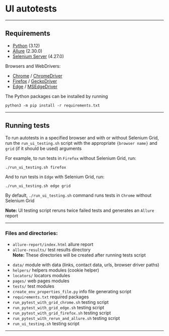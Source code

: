 # UI autotests
***


## Requirements
* [Python](https://www.python.org/downloads/) (3.12)  
* [Allure](https://allurereport.org/docs/install/) (2.30.0)  
* [Selenium Server](https://github.com/SeleniumHQ/selenium/releases/tag/selenium-4.27.0) (4.27.0)

Browsers and WebDrivers:
* [Chrome](https://www.google.com/intl/en_us/chrome/) / [ChromeDriver](https://googlechromelabs.github.io/chrome-for-testing/#stable)
* [Firefox](https://www.mozilla.org/en-US/firefox/new/) / [GeckoDriver](https://geckodriver.com/download/)
* [Edge]() / [MSEdgeDriver](https://developer.microsoft.com/en-us/microsoft-edge/tools/)

The Python packages can be installed by running  
```commandline
python3 -m pip install -r requirements.txt
```
***


## Running tests
To run autotests in a specified browser and with or without Selenium Grid,  
run the `run_ui_testing.sh` script with the appropriate `{browser name}` and `grid` (if it should be used) arguments

For example, to run tests in `Firefox` without Selenium Grid, run:
```commandline
./run_ui_testing.sh firefox
```
And to run tests in `Edge` with Selenium Grid, run:
```commandline
./run_ui_testing.sh edge grid
```
By default, `./run_ui_testing.sh` command runs tests in `Chrome` without Selenium Grid

**Note:** UI testing script reruns twice failed tests and generates an `Allure` report
***


### Files and directories:
- `allure-report/index.html` allure report
- `allure-results/` test results directory  
**Note:** These directories will be created after running tests script

* `data/` module with data (links, contact data, urls, browser driver paths)
* `helpers/` helpers modules (cookie helper)
* `locators/` locators modules
* `pages/` web pages modules
* `tests/` test modules
* `create_env_properties_file.py` info file generating script
* `requirements.txt` required packages
* `run_pytest_with_grid_chrome.sh` testing script
* `run_pytest_with_grid_edge.sh` testing script
* `run_pytest_with_grid_firefox.sh` testing script
* `run_pytest_with_rerun_and_allure.sh` testing script
* `run_ui_testing.sh` testing script
***
